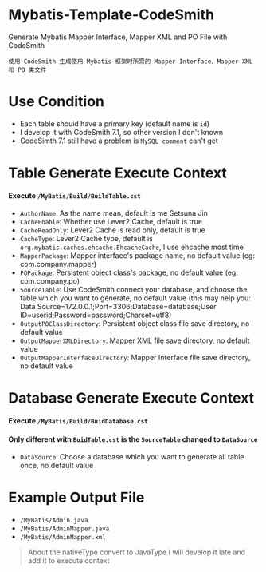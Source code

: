 # Mybatis-Template-CodeSmith
Generate Mybatis Mapper Interface, Mapper XML and PO File with CodeSmith

`使用 CodeSmith 生成使用 Mybatis 框架时所需的 Mapper Interface、Mapper XML 和 PO 类文件`

# Use Condition
+ Each table shouid have a primary key (default name is `id`)
+ I develop it with CodeSmith 7.1, so other version I don't known
+ CodeSimth 7.1 still have a problem is `MySQL comment` can't get

# Table Generate Execute Context
#### Execute `/MyBatis/Build/BuildTable.cst`
+ `AuthorName`: As the name mean, default is me Setsuna Jin
+ `CacheEnable`: Whether use Lever2 Cache, default is true
+ `CacheReadOnly`: Lever2 Cache is read only, default is true
+ `CacheType`: Lever2 Cache type, default is `org.mybatis.caches.ehcache.EhcacheCache`, I use ehcache most time
+ `MapperPackage`: Mapper interface's package name, no default value (eg: com.company.mapper)
+ `POPackage`: Persistent object class's package, no default value (eg: com.company.po)
+ `SourceTable`: Use CodeSmith connect your database, and choose the table which you want to generate, no default value
(this may help you: Data Source=172.0.0.1;Port=3306;Database=database;User ID=userid;Password=password;Charset=utf8)
+ `OutputPOClassDirectory`: Persistent object class file save directory, no default value
+ `OutputMapperXMLDirectory`: Mapper XML file save directory, no default value
+ `OutputMapperInterfaceDirectory`: Mapper Interface file save directory, no default value

# Database Generate Execute Context
#### Execute `/MyBatis/Build/BuidDatabase.cst`
#### Only different with `BuidTable.cst` is the `SourceTable` changed to `DataSource`
+ `DataSource`: Choose a database which you want to generate all table once, no default value

# Example Output File
+ `/MyBatis/Admin.java`
+ `/MyBatis/AdminMapper.java`
+ `/MyBatis/AdminMapper.xml`

> About the nativeType convert to JavaType I will develop it late and add it to execute context
